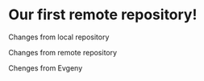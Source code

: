 # Our first remote repository! 

Changes from local repository

Changes from remote repository


Chenges from Evgeny